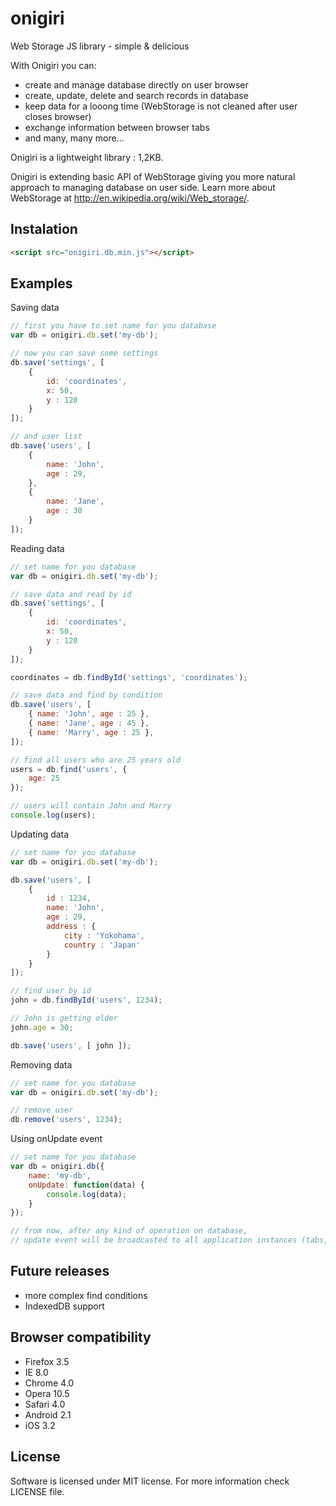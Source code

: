 # onigiri #
Web Storage JS library  - simple & delicious

With Onigiri you can:

- create and manage database directly on user browser
- create, update, delete and search records in database
- keep data for a looong time (WebStorage is not cleaned after user closes browser)
- exchange information between browser tabs
- and many, many more...

Onigiri is a lightweight library : 1,2KB.

Onigiri is extending basic API of WebStorage giving you more natural approach to managing database on user side.
Learn more about WebStorage at <http://en.wikipedia.org/wiki/Web_storage/>.

## Instalation ##
```html
<script src="onigiri.db.min.js"></script>
```

## Examples ##

Saving data
```js
// first you have to set name for you database
var db = onigiri.db.set('my-db');

// now you can save some settings
db.save('settings', [
    {
        id: 'coordinates',
        x: 50,
        y : 120
    }
]);

// and user list
db.save('users', [
    {
        name: 'John',
        age : 29,
    },
    {
        name: 'Jane',
        age : 30
    }
]);

```

Reading data
```js
// set name for you database
var db = onigiri.db.set('my-db');

// save data and read by id
db.save('settings', [
    {
        id: 'coordinates',
        x: 50,
        y : 120
    }
]);

coordinates = db.findById('settings', 'coordinates');

// save data and find by condition
db.save('users', [
    { name: 'John', age : 25 },
    { name: 'Jane', age : 45 },
    { name: 'Marry', age : 25 },
]);

// find all users who are 25 years old
users = db.find('users', {
    age: 25
});

// users will contain John and Marry
console.log(users);
```

Updating data
```js
// set name for you database
var db = onigiri.db.set('my-db');

db.save('users', [
    {
        id : 1234,
        name: 'John',
        age : 29,
        address : {
            city : 'Yokohama',
            country : 'Japan'
        }
    }
]);

// find user by id
john = db.findById('users', 1234);

// John is getting older
john.age = 30;

db.save('users', [ john ]);
```

Removing data
```js
// set name for you database
var db = onigiri.db.set('my-db');

// remove user
db.remove('users', 1234);

```

Using onUpdate event
```js
// set name for you database
var db = onigiri.db({
    name: 'my-db',
    onUpdate: function(data) {
        console.log(data);
    }
});

// from now, after any kind of operation on database,
// update event will be broadcasted to all application instances (tabs, windows, etc.)

```

## Future releases ##

- more complex find conditions
- IndexedDB support

## Browser compatibility ##

- Firefox 3.5
- IE 8.0
- Chrome 4.0
- Opera 10.5
- Safari 4.0
- Android 2.1
- iOS 3.2

## License ##

Software is licensed under MIT license.
For more information check LICENSE file.